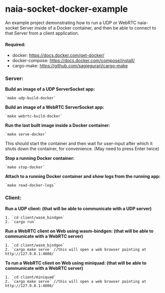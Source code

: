 # naia-socket-docker-example

An example project demonstrating how to run a UDP or WebRTC naia-socket Server inside of a Docker container, and then be able to connect to that Server from a client application.

#### Required:

- docker: https://docs.docker.com/get-docker/
- docker-compose: https://docs.docker.com/compose/install/
- cargo-make: https://github.com/sagiegurari/cargo-make

### Server:

**Build an image of a UDP ServerSocket app:**

	`make udp-build-docker`

**Build an image of a WebRTC ServerSocket app:**

	`make webrtc-build-docker`

**Run the last built image inside a Docker container:**

	`make serve-docker`

This should start the container and then wait for user-input after which it shuts down the container, for convenience. (May need to press Enter twice)

**Stop a running Docker container:**

	`make stop-docker`

**Attach to a running Docker container and show logs from the running app:**

	`make read-docker-logs`

### Client:

**Run a UDP client: (that will be able to communicate with a UDP server)**

    1. `cd client/wasm_bindgen`
    2. `cargo run`

**Run a WebRTC client on Web using wasm-bindgen: (that will be able to communicate with a WebRTC server)**

    1. `cd client/wasm_bindgen`
    2. `cargo make serve` //this will open a web browser pointing at http://127.0.0.1:4000/

**To run a WebRTC client on Web using miniquad: (that will be able to communicate with a WebRTC server)**

    1. `cd client/miniquad`
    2. `cargo make serve` //this will open a web browser pointing at http://127.0.0.1:4000/

